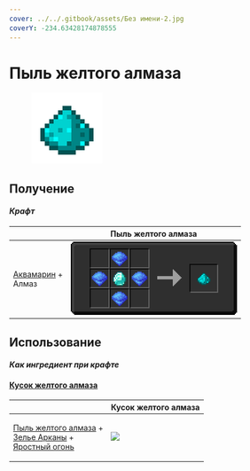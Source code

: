 ```yaml
---
cover: ../../.gitbook/assets/Без имени-2.jpg
coverY: -234.63428174878555
---
```


# Пыль желтого алмаза

<figure><img src="../../.gitbook/assets/medium_128.png" alt=""><figcaption></figcaption></figure>

## Получение

#### _Крафт_

|                                                         |  Пыль желтого алмаза                  |
| ------------------------------------------------------- | ------------------------------------- |
| <p><a href="aquamarine.md">Аквамарин</a> +<br>Алмаз</p> | ![](../../.gitbook/assets/medium.png) |

## Использование

#### _Как ингредиент при крафте_

#### [Кусок желтого алмаза](yellow_diamond_chunk.md)

|                                                                                                                                                         |  Кусок желтого алмаза                                 |
| ------------------------------------------------------------------------------------------------------------------------------------------------------- | ----------------------------------------------------- |
| <p><a href="medium.md">Пыль желтого алмаза</a> +<br><a href="weak_arcana_potion.md">Зелье Арканы</a> +<br><a href="fury_fire.md">Яростный огонь</a></p> | ![](../../.gitbook/assets/yellow\_diamond\_chunk.png) |

